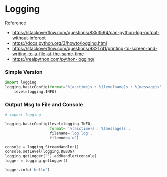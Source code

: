 # Logging

Reference

- https://stackoverflow.com/questions/8353594/can-python-log-output-without-inforoot
- https://docs.python.org/3/howto/logging.html
- https://stackoverflow.com/questions/9321741/printing-to-screen-and-writing-to-a-file-at-the-same-time
- https://realpython.com/python-logging/


### Simple Version 

```py 
import logging
logging.basicConfig(format='%(asctime)s : %(levelname)s : %(message)s',\
    level=logging.INFO)

```

### Output Msg to File and Console

```py
# import logging

logging.basicConfig(level=logging.INFO,
                    format= '%(asctime)s : %(message)s',
                    filename='log.log',
                    filemode='w')

console = logging.StreamHandler()
console.setLevel(logging.DEBUG)
logging.getLogger('').addHandler(console)
logger = logging.getLogger()

logger.info('hello')
```